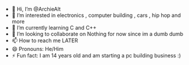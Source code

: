 - 👋 Hi, I’m @ArchieAlt
- 👀 I’m interested in electronics , computer building , cars , hip hop and more
- 🌱 I’m currently learning C and C++
- 💞️ I’m looking to collaborate on Nothing for now since im a dumb dumb
- 📫 How to reach me LATER
- 😄 Pronouns: He/Him
- ⚡ Fun fact: I am 14 years old and am starting a pc building business :)

<!---
ArchieAlt/ArchieAlt is a ✨ special ✨ repository because its `README.md` (this file) appears on your GitHub profile.
You can click the Preview link to take a look at your changes.
--->
